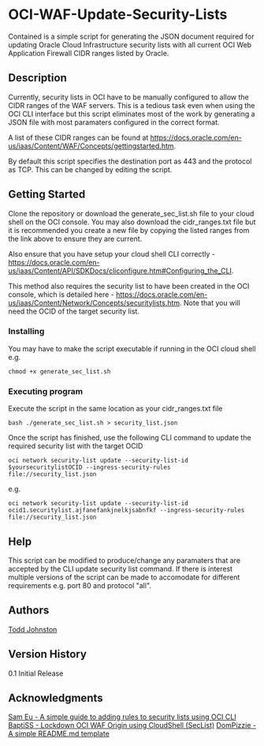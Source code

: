 # OCI-WAF-Update-Security-Lists
Contained is a simple script for generating the JSON document required for updating Oracle Cloud Infrastructure security lists with all current OCI Web Application Firewall CIDR ranges listed by Oracle.

## Description
Currently, security lists in OCI have to be manually configured to allow the CIDR ranges of the WAF servers. This is a tedious task even when using the OCI CLI interface but this script eliminates most of the work by generating a JSON file with most paramaters configured in the correct format.

A list of these CIDR ranges can be found at https://docs.oracle.com/en-us/iaas/Content/WAF/Concepts/gettingstarted.htm.

By default this script specifies the destination port as 443 and the protocol as TCP. This can be changed by editing the script.

## Getting Started
Clone the repository or download the generate_sec_list.sh file to your cloud shell on the OCI console. You may also download the cidr_ranges.txt file but it is recommended you create a new file by copying the listed ranges from the link above to ensure they are current.

Also ensure that you have setup your cloud shell CLI correctly - https://docs.oracle.com/en-us/iaas/Content/API/SDKDocs/cliconfigure.htm#Configuring_the_CLI.

This method also requires the security list to have been created in the OCI console, which is detailed here - https://docs.oracle.com/en-us/iaas/Content/Network/Concepts/securitylists.htm. Note that you will need the OCID of the target security list.

### Installing
You may have to make the script executable if running in the OCI cloud shell e.g.
```
chmod +x generate_sec_list.sh 
```

### Executing program
Execute the script in the same location as your cidr_ranges.txt file
```
bash ./generate_sec_list.sh > security_list.json 
```
Once the script has finished, use the following CLI command to update the required security list with the target OCID
```
oci network security-list update --security-list-id $yoursecuritylistOCID --ingress-security-rules file://security_list.json
```
e.g.
```
oci network security-list update --security-list-id ocid1.securitylist.ajfanefankjnelkjsabnfkf --ingress-security-rules file://security_list.json
```


## Help
This script can be modified to produce/change any paramaters that are accepted by the CLI update security list command. If there is interest multiple versions of the script can be made to accomodate for different requirements e.g. port 80 and protocol "all".

## Authors
[Todd Johnston](https://github.com/Todd-Johnston)

## Version History
 0.1
     Initial Release

## Acknowledgments
[Sam Eu - A simple guide to adding rules to security lists using OCI CLI](https://blogs.oracle.com/cloud-infrastructure/post/a-simple-guide-to-adding-rules-to-security-lists-using-oci-cli)
[BaptiSS - Lockdown OCI WAF Origin using CloudShell (SecList)](https://github.com/BaptisS/oci_waf_seclist)
[DomPizzie - A simple README.md template](https://gist.github.com/DomPizzie/7a5ff55ffa9081f2de27c315f5018afc)